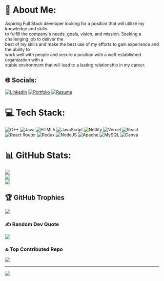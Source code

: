 # 💫 About Me:
Aspiring Full Stack developer looking for a position that will utilize my knowledge and skills<br>to fulfill the company's needs, goals, vision, and mission. Seeking a challenging job to deliver the<br>best of my skills and make the best use of my efforts to gain experience and the ability to<br>work well with people and secure a position with a well-established organization with a <br>stable environment that will lead to a lasting relationship in my career.


## 🌐 Socials:
[![LinkedIn](https://img.shields.io/badge/LinkedIn-%230077B5.svg?logo=linkedin&logoColor=white)](https://linkedin.com/in/devnandanraj07) 
[![Portfolio](https://img.shields.io/badge/Portfolio-%2312100E.svg?style=plastic&logo=google-chrome&logoColor=white)](https://devnandanraj.github.io/)
[![Resume](https://img.shields.io/badge/Resume-%2312100E.svg?style=plastic&logo=adobe-acrobat-reader&logoColor=white)](https://drive.google.com/file/d/1ElM0jh3ilAPRCeDVMniGCiojkMUExcgh/view?usp=share_link)


# 💻 Tech Stack:
![C++](https://img.shields.io/badge/c++-%2300599C.svg?style=plastic&logo=c%2B%2B&logoColor=white) ![Java](https://img.shields.io/badge/java-%23ED8B00.svg?style=plastic&logo=java&logoColor=white) ![HTML5](https://img.shields.io/badge/html5-%23E34F26.svg?style=plastic&logo=html5&logoColor=white) ![JavaScript](https://img.shields.io/badge/javascript-%23323330.svg?style=plastic&logo=javascript&logoColor=%23F7DF1E) ![Netlify](https://img.shields.io/badge/netlify-%23000000.svg?style=plastic&logo=netlify&logoColor=#00C7B7) ![Vercel](https://img.shields.io/badge/vercel-%23000000.svg?style=plastic&logo=vercel&logoColor=white) ![React](https://img.shields.io/badge/react-%2320232a.svg?style=plastic&logo=react&logoColor=%2361DAFB) ![React Router](https://img.shields.io/badge/React_Router-CA4245?style=plastic&logo=react-router&logoColor=white) ![Redux](https://img.shields.io/badge/redux-%23593d88.svg?style=plastic&logo=redux&logoColor=white) ![NodeJS](https://img.shields.io/badge/node.js-6DA55F?style=plastic&logo=node.js&logoColor=white) ![Apache](https://img.shields.io/badge/apache-%23D42029.svg?style=plastic&logo=apache&logoColor=white) ![MySQL](https://img.shields.io/badge/mysql-%2300f.svg?style=plastic&logo=mysql&logoColor=white) ![Canva](https://img.shields.io/badge/Canva-%2300C4CC.svg?style=plastic&logo=Canva&logoColor=white)
# 📊 GitHub Stats:
![](https://github-readme-stats.vercel.app/api?username=DevnandanRaj&theme=react&hide_border=false&include_all_commits=false&count_private=false)<br/>
![](https://github-readme-streak-stats.herokuapp.com/?user=DevnandanRaj&theme=react&hide_border=false)<br/>
![](https://github-readme-stats.vercel.app/api/top-langs/?username=DevnandanRaj&theme=react&hide_border=false&include_all_commits=false&count_private=false&layout=compact)

## 🏆 GitHub Trophies
![](https://github-profile-trophy.vercel.app/?username=DevnandanRaj&theme=nord&no-frame=false&no-bg=true&margin-w=4)

### ✍️ Random Dev Quote
![](https://quotes-github-readme.vercel.app/api?type=horizontal&theme=radical)

### 🔝 Top Contributed Repo
![](https://github-contributor-stats.vercel.app/api?username=DevnandanRaj&limit=5&theme=nord&combine_all_yearly_contributions=true)

---
[![](https://visitcount.itsvg.in/api?id=DevnandanRaj&icon=2&color=8)](https://visitcount.itsvg.in)


